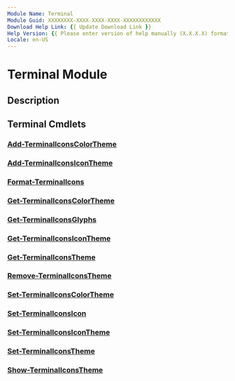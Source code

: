 ```yaml
---
Module Name: Terminal
Module Guid: XXXXXXXX-XXXX-XXXX-XXXX-XXXXXXXXXXXX
Download Help Link: {{ Update Download Link }}
Help Version: {{ Please enter version of help manually (X.X.X.X) format }}
Locale: en-US
---
```


# Terminal Module
## Description


## Terminal Cmdlets
### [Add-TerminalIconsColorTheme](Add-TerminalIconsColorTheme.md)


### [Add-TerminalIconsIconTheme](Add-TerminalIconsIconTheme.md)


### [Format-TerminalIcons](Format-TerminalIcons.md)


### [Get-TerminalIconsColorTheme](Get-TerminalIconsColorTheme.md)


### [Get-TerminalIconsGlyphs](Get-TerminalIconsGlyphs.md)


### [Get-TerminalIconsIconTheme](Get-TerminalIconsIconTheme.md)


### [Get-TerminalIconsTheme](Get-TerminalIconsTheme.md)


### [Remove-TerminalIconsTheme](Remove-TerminalIconsTheme.md)


### [Set-TerminalIconsColorTheme](Set-TerminalIconsColorTheme.md)


### [Set-TerminalIconsIcon](Set-TerminalIconsIcon.md)


### [Set-TerminalIconsIconTheme](Set-TerminalIconsIconTheme.md)


### [Set-TerminalIconsTheme](Set-TerminalIconsTheme.md)


### [Show-TerminalIconsTheme](Show-TerminalIconsTheme.md)


